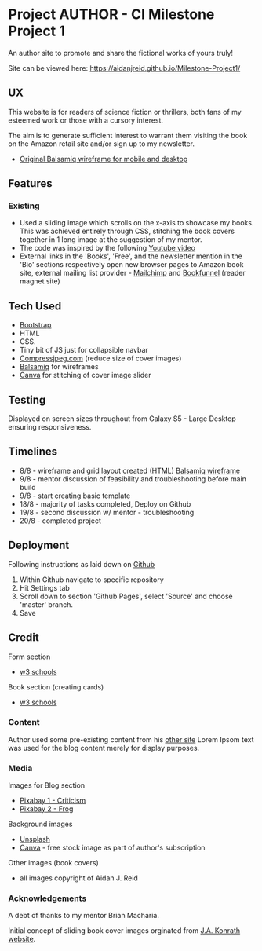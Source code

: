 # Project AUTHOR - CI Milestone Project 1

An author site to promote and share the fictional works of yours truly!

Site can be viewed here: https://aidanjreid.github.io/Milestone-Project1/

## UX

This website is for readers of science fiction or thrillers, both fans of my esteemed work or those with a cursory interest.

The aim is to generate sufficient interest to warrant them visiting the book on the Amazon retail site and/or sign up to my newsletter.

* [Original Balsamiq wireframe for mobile and desktop](https://balsamiq.cloud/s27rxce/p1yv5wk)

## Features

### Existing

* Used a sliding image which scrolls on the x-axis to showcase my books. This was achieved entirely through CSS, stitching the book covers together in 1 long image at the suggestion of my mentor.
* The code was inspired by the following [Youtube video](https://www.youtube.com/watch?v=e3_qXLoIFds)
* External links in the 'Books', 'Free', and the newsletter mention in the 'Bio' sections respectively open new browser pages to Amazon book site, external mailing list provider - [Mailchimp](http:www.mailchimp.com) and [Bookfunnel](http://www.bookfunnel.com) (reader magnet site)

## Tech Used

* [Bootstrap](https://getbootstrap.com/)
* HTML
* CSS.
* Tiny bit of JS just for collapsible navbar
* [Compressjpeg.com](https://compressjpeg.com) (reduce size of cover images)
* [Balsamiq]((https://balsamiq.cloud/s27rxce/p1yv5wk)) for wireframes
* [Canva](https://www.canva.com) for stitching of cover image slider

## Testing

Displayed on screen sizes throughout from Galaxy S5 - Large Desktop ensuring responsiveness.


## Timelines

* 8/8 - wireframe and grid layout created (HTML) [Balsamiq wireframe](https://balsamiq.cloud/s27rxce/p1yv5wk)
* 9/8 - mentor discussion of feasibility and troubleshooting before main build
* 9/8 - start creating basic template
* 18/8 - majority of tasks completed, Deploy on Github
* 19/8 - second discussion w/ mentor - troubleshooting
* 20/8 - completed project

## Deployment

Following instructions as laid down on [Github](https://help.github.com/en/articles/configuring-a-publishing-source-for-github-pages)

1. Within Github navigate to specific repository
2. Hit Settings tab
3. Scroll down to section 'Github Pages', select 'Source' and choose 'master' branch.
4. Save

## Credit

Form section
* [w3 schools](https://www.w3schools.com/css/css_form.asp)

Book section (creating cards)
* [w3 schools](https://www.w3schools.com/howto/howto_css_flip_card.asp)

### Content

Author used some pre-existing content from his [other site](http://www.aidanjreid.com)
Lorem Ipsom text was used for the blog content merely for display purposes.

### Media

Images for Blog section
* [Pixabay 1 - Criticism](https://pixabay.com/images/id-3083099/)
* [Pixabay 2 - Frog](https://pixabay.com/photos/frog-sofa-relaxation-rest-funny-1073427/)

Background images
* [Unsplash](https://unsplash.com/photos/Oaqk7qqNh_c)
* [Canva](http://www.canva.com) - free stock image as part of author's subscription

Other images (book covers)
* all images copyright of Aidan J. Reid

### Acknowledgements

A debt of thanks to my mentor Brian Macharia.

Initial concept of sliding book cover images orginated from [J.A. Konrath website](http://www.jakonrath.com).